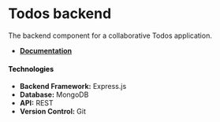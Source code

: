 # Todos backend

The backend component for a collaborative Todos application.

- **[Documentation](./docs/README.md)**

#### <font color="#000">Technologies</font>

- **Backend Framework:** Express.js
- **Database:** MongoDB
- **API:** REST
- **Version Control:** Git
